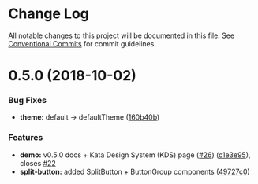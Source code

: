 # Change Log

All notable changes to this project will be documented in this file.
See [Conventional Commits](https://conventionalcommits.org) for commit guidelines.

<a name="0.5.0"></a>
# 0.5.0 (2018-10-02)


### Bug Fixes

* **theme:** default -> defaultTheme ([160b40b](https://github.com/kata-ai/kata-kit/commit/160b40b))


### Features

* **demo:** v0.5.0 docs + Kata Design System (KDS) page ([#26](https://github.com/kata-ai/kata-kit/issues/26)) ([c1e3e95](https://github.com/kata-ai/kata-kit/commit/c1e3e95)), closes [#22](https://github.com/kata-ai/kata-kit/issues/22)
* **split-button:** added SplitButton + ButtonGroup components ([49727c0](https://github.com/kata-ai/kata-kit/commit/49727c0))
